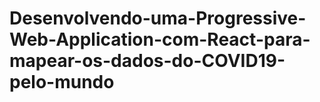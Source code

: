 # Desenvolvendo-uma-Progressive-Web-Application-com-React-para-mapear-os-dados-do-COVID19-pelo-mundo